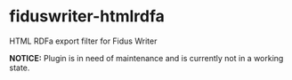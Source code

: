 # fiduswriter-htmlrdfa
HTML RDFa export filter for Fidus Writer

**NOTICE:** Plugin is in need of maintenance and is currently not in a working state.
